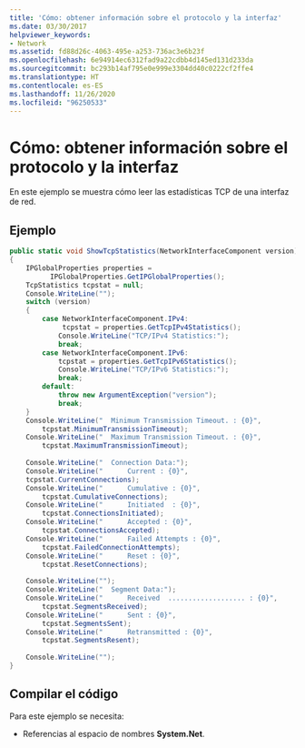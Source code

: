 ```yaml
---
title: 'Cómo: obtener información sobre el protocolo y la interfaz'
ms.date: 03/30/2017
helpviewer_keywords:
- Network
ms.assetid: fd88d26c-4063-495e-a253-736ac3e6b23f
ms.openlocfilehash: 6e94914ec6312fad9a22cdbb4d145ed131d233da
ms.sourcegitcommit: bc293b14af795e0e999e3304dd40c0222cf2ffe4
ms.translationtype: HT
ms.contentlocale: es-ES
ms.lasthandoff: 11/26/2020
ms.locfileid: "96250533"
---
```

# <a name="how-to-get-interface-and-protocol-information"></a>Cómo: obtener información sobre el protocolo y la interfaz

En este ejemplo se muestra cómo leer las estadísticas TCP de una interfaz de red.  
  
## <a name="example"></a>Ejemplo  
  
```csharp
public static void ShowTcpStatistics(NetworkInterfaceComponent version)  
{  
    IPGlobalProperties properties =  
          IPGlobalProperties.GetIPGlobalProperties();  
    TcpStatistics tcpstat = null;  
    Console.WriteLine("");  
    switch (version)  
    {  
        case NetworkInterfaceComponent.IPv4:  
             tcpstat = properties.GetTcpIPv4Statistics();  
            Console.WriteLine("TCP/IPv4 Statistics:");  
            break;  
        case NetworkInterfaceComponent.IPv6:  
            tcpstat = properties.GetTcpIPv6Statistics();  
            Console.WriteLine("TCP/IPv6 Statistics:");  
            break;  
        default:  
            throw new ArgumentException("version");  
            break;  
    }  
    Console.WriteLine("  Minimum Transmission Timeout. : {0}",
        tcpstat.MinimumTransmissionTimeout);  
    Console.WriteLine("  Maximum Transmission Timeout. : {0}",
        tcpstat.MaximumTransmissionTimeout);  
  
    Console.WriteLine("  Connection Data:");  
    Console.WriteLine("      Current : {0}",
    tcpstat.CurrentConnections);  
    Console.WriteLine("      Cumulative : {0}",
        tcpstat.CumulativeConnections);  
    Console.WriteLine("      Initiated  : {0}",
        tcpstat.ConnectionsInitiated);  
    Console.WriteLine("      Accepted : {0}",
        tcpstat.ConnectionsAccepted);  
    Console.WriteLine("      Failed Attempts : {0}",
        tcpstat.FailedConnectionAttempts);  
    Console.WriteLine("      Reset : {0}",
        tcpstat.ResetConnections);  
  
    Console.WriteLine("");  
    Console.WriteLine("  Segment Data:");  
    Console.WriteLine("      Received  ................... : {0}",
        tcpstat.SegmentsReceived);  
    Console.WriteLine("      Sent : {0}",
        tcpstat.SegmentsSent);  
    Console.WriteLine("      Retransmitted : {0}",
        tcpstat.SegmentsResent);  
  
    Console.WriteLine("");  
}  
```  
  
## <a name="compiling-the-code"></a>Compilar el código  

 Para este ejemplo se necesita:  
  
- Referencias al espacio de nombres **System.Net**.
